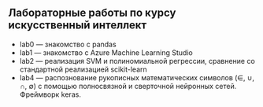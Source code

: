 ## Лабораторные работы по курсу искусственный интеллект

- lab0 — знакомство с pandas
- lab1 — знакомство с Azure Machine Learning Studio
- lab2 — реализация SVM и полиномиальной регрессии, сравнение со стандартной реализацией scikit-learn
- lab4 — распознование рукописных математических символов (&in;, &cup;, &cap;, &emptyset;) с помощью полносвязной и сверточной нейронных сетей. Фреймворк keras.
